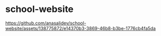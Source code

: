 # school-website
https://github.com/anasalidev/school-website/assets/138775872/e14370b3-3869-46b8-b3be-1776cb4fa5da

